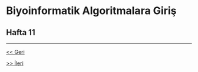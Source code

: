 # Biyoinformatik Algoritmalara Giriş
## Hafta 11

---

[<< Geri](https://github.com/LIIIs4ma/BiyoinformatikAG/blob/main/hafta10.md)

[>> İleri](https://github.com/LIIIs4ma/BiyoinformatikAG/blob/main/hafta12.md)
